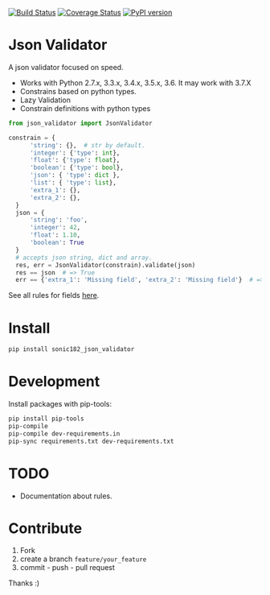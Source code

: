 
[![Build Status](https://travis-ci.org/sonic182/json_validator.svg?branch=master)](https://travis-ci.org/sonic182/json_validator)
[![Coverage Status](https://coveralls.io/repos/github/sonic182/json_validator/badge.svg?branch=master)](https://coveralls.io/github/sonic182/json_validator?branch=master)
[![PyPI version](https://badge.fury.io/py/sonic182_json_validator.svg)](https://badge.fury.io/py/sonic182_json_validator)
# Json Validator

A json validator focused on speed.

* Works with Python 2.7.x, 3.3.x, 3.4.x, 3.5.x, 3.6. It may work with 3.7.X
* Constrains based on python types.
* Lazy Validation
* Constrain definitions with python types

```python
from json_validator import JsonValidator

constrain = {
      'string': {},  # str by default.
      'integer': {'type': int},
      'float': {'type': float},
      'boolean': {'type': bool},
      'json': { 'type': dict },
      'list': { 'type': list},
      'extra_1': {},
      'extra_2': {},
  }
  json = {
      'string': 'foo',
      'integer': 42,
      'float': 1.10,
      'boolean': True
  }
  # accepts json string, dict and array.
  res, err = JsonValidator(constrain).validate(json)
  res == json  # => True
  err == {'extra_1': 'Missing field', 'extra_2': 'Missing field'}  # => True

```

See all rules for fields [here](https://github.com/sonic182/json_validator/blob/master/tests/test_validator.py).

# Install

```bash
pip install sonic182_json_validator
```

# Development

Install packages with pip-tools:
```bash
pip install pip-tools
pip-compile
pip-compile dev-requirements.in
pip-sync requirements.txt dev-requirements.txt
```

# TODO

* Documentation about rules.

# Contribute

1. Fork
2. create a branch `feature/your_feature`
3. commit - push - pull request

Thanks :)

